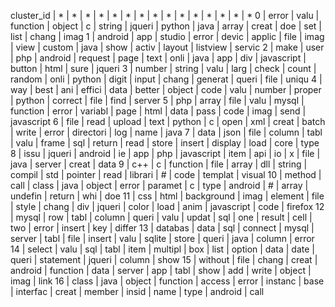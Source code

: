 cluster_id | * | * | * | * | * | * | * | * | * | * | * | * | * | * | * 
0 | error | valu | function | object | c | string | jqueri | python | java | array | creat | doe | set | list | chang | imag
1 | android | app | studio | error | devic | applic | file | imag | view | custom | java | show | activ | layout | listview | servic
2 | make | user | php | android | request | page | text | onli | java | app | div | javascript | button | html | sure | jqueri
3 | number | string | valu | larg | check | count | random | onli | python | digit | input | chang | generat | queri | file | uniqu
4 | way | best | ani | effici | data | better | object | code | valu | number | proper | python | correct | file | find | server
5 | php | array | file | valu | mysql | function | error | variabl | page | html | data | pass | code | imag | send | javascript
6 | file | read | upload | text | python | c | open | xml | creat | batch | write | error | directori | log | name | java
7 | data | json | file | column | tabl | valu | frame | sql | return | read | store | insert | display | load | core | type
8 | issu | jqueri | android | ie | app | php | javascript | item | api | io | x | file | java | server | creat | data
9 | c++ | c | function | file | array | dll | string | compil | std | pointer | read | librari | # | code | templat | visual
10 | method | call | class | java | object | error | paramet | c | type | android | # | array | undefin | return | whi | doe
11 | css | html | background | imag | element | file | style | chang | div | jqueri | color | load | anim | javascript | code | firefox
12 | mysql | row | tabl | column | queri | valu | updat | sql | one | result | cell | two | error | insert | key | differ
13 | databas | data | sql | connect | mysql | server | tabl | file | insert | valu | sqlite | store | queri | java | column | error
14 | select | valu | sql | tabl | item | multipl | box | list | option | data | date | queri | statement | jqueri | column | show
15 | without | file | chang | creat | android | function | data | server | app | tabl | show | add | write | object | imag | link
16 | class | java | object | function | access | error | instanc | base | interfac | creat | member | insid | name | type | android | call
